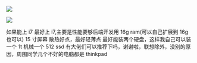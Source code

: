 ![](https://i.bmp.ovh/imgs/2019/06/bedbd3c7e7837979.jpg)

![](https://i.bmp.ovh/imgs/2019/06/ba678b34fbe1b2d1.png)

如果能上 i7 最好上 i7,主要是性能要够后端开发用 16g ram(可以自己扩展到 16g 也可以) 15 寸屏幕 散热好点，最好轻薄点 最好能装两个硬盘，这样我自己可以装一个 1t 机械一个 512 ssd 有大佬们可以推荐下吗，谢谢啦，联想除外，没别的原因，周围同学几个不好的电脑都是 thinkpad


